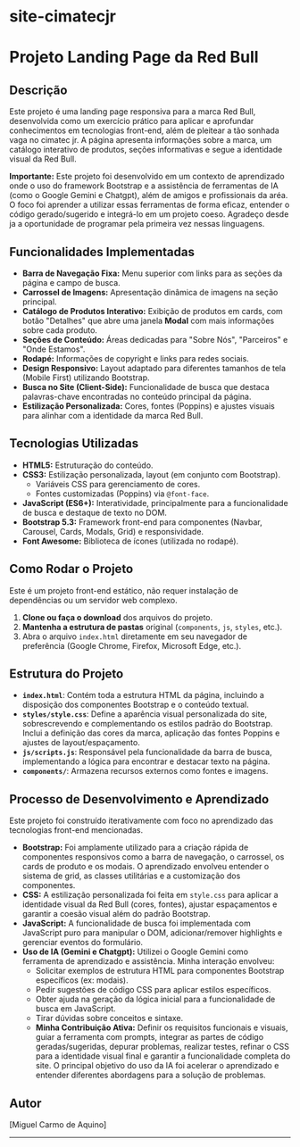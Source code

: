 ﻿# site-cimatecjr
# Projeto Landing Page da Red Bull

## Descrição

Este projeto é uma landing page responsiva para a marca Red Bull, desenvolvida como um exercício prático para aplicar e aprofundar conhecimentos em tecnologias front-end, além de pleitear a tão sonhada vaga no cimatec jr. A página apresenta informações sobre a marca, um catálogo interativo de produtos, seções informativas e segue a identidade visual da Red Bull.

**Importante:** Este projeto foi desenvolvido em um contexto de aprendizado onde o uso do framework Bootstrap e a assistência de ferramentas de IA (como o Google Gemini e Chatgpt), além de amigos e profissionais da aréa. O foco foi aprender a utilizar essas ferramentas de forma eficaz, entender o código gerado/sugerido e integrá-lo em um projeto coeso. Agradeço desde ja a oportunidade de programar pela primeira vez nessas linguagens.

## Funcionalidades Implementadas

* **Barra de Navegação Fixa:** Menu superior com links para as seções da página e campo de busca.
* **Carrossel de Imagens:** Apresentação dinâmica de imagens na seção principal.
* **Catálogo de Produtos Interativo:** Exibição de produtos em cards, com botão "Detalhes" que abre uma janela **Modal** com mais informações sobre cada produto.
* **Seções de Conteúdo:** Áreas dedicadas para "Sobre Nós", "Parceiros" e "Onde Estamos".
* **Rodapé:** Informações de copyright e links para redes sociais.
* **Design Responsivo:** Layout adaptado para diferentes tamanhos de tela (Mobile First) utilizando Bootstrap.
* **Busca no Site (Client-Side):** Funcionalidade de busca que destaca palavras-chave encontradas no conteúdo principal da página.
* **Estilização Personalizada:** Cores, fontes (Poppins) e ajustes visuais para alinhar com a identidade da marca Red Bull.

## Tecnologias Utilizadas

* **HTML5:** Estruturação do conteúdo.
* **CSS3:** Estilização personalizada, layout (em conjunto com Bootstrap).
    * Variáveis CSS para gerenciamento de cores.
    * Fontes customizadas (Poppins) via `@font-face`.
* **JavaScript (ES6+):** Interatividade, principalmente para a funcionalidade de busca e destaque de texto no DOM.
* **Bootstrap 5.3:** Framework front-end para componentes (Navbar, Carousel, Cards, Modals, Grid) e responsividade.
* **Font Awesome:** Biblioteca de ícones (utilizada no rodapé).

## Como Rodar o Projeto

Este é um projeto front-end estático, não requer instalação de dependências ou um servidor web complexo.

1.  **Clone ou faça o download** dos arquivos do projeto.
2.  **Mantenha a estrutura de pastas** original (`components`, `js`, `styles`, etc.).
3.  Abra o arquivo `index.html` diretamente em seu navegador de preferência (Google Chrome, Firefox, Microsoft Edge, etc.).

## Estrutura do Projeto
* **`index.html`**: Contém toda a estrutura HTML da página, incluindo a disposição dos componentes Bootstrap e o conteúdo textual.
* **`styles/style.css`**: Define a aparência visual personalizada do site, sobrescrevendo e complementando os estilos padrão do Bootstrap. Inclui a definição das cores da marca, aplicação das fontes Poppins e ajustes de layout/espaçamento.
* **`js/scripts.js`**: Responsável pela funcionalidade da barra de busca, implementando a lógica para encontrar e destacar texto na página.
* **`components/`**: Armazena recursos externos como fontes e imagens.

## Processo de Desenvolvimento e Aprendizado

Este projeto foi construído iterativamente com foco no aprendizado das tecnologias front-end mencionadas.

* **Bootstrap:** Foi amplamente utilizado para a criação rápida de componentes responsivos como a barra de navegação, o carrossel, os cards de produto e os modais. O aprendizado envolveu entender o sistema de grid, as classes utilitárias e a customização dos componentes.
* **CSS:** A estilização personalizada foi feita em `style.css` para aplicar a identidade visual da Red Bull (cores, fontes), ajustar espaçamentos e garantir a coesão visual além do padrão Bootstrap.
* **JavaScript:** A funcionalidade de busca foi implementada com JavaScript puro para manipular o DOM, adicionar/remover highlights e gerenciar eventos do formulário.
* **Uso de IA (Gemini e Chatgpt):** Utilizei o Google Gemini como ferramenta de aprendizado e assistência. Minha interação envolveu:
    * Solicitar exemplos de estrutura HTML para componentes Bootstrap específicos (ex: modais).
    * Pedir sugestões de código CSS para aplicar estilos específicos.
    * Obter ajuda na geração da lógica inicial para a funcionalidade de busca em JavaScript.
    * Tirar dúvidas sobre conceitos e sintaxe.
    * **Minha Contribuição Ativa:** Definir os requisitos funcionais e visuais, guiar a ferramenta com prompts, integrar as partes de código geradas/sugeridas, depurar problemas, realizar testes, refinar o CSS para a identidade visual final e garantir a funcionalidade completa do site. O principal objetivo do uso da IA foi acelerar o aprendizado e entender diferentes abordagens para a solução de problemas.

## Autor

[Miguel Carmo de Aquino]

---
